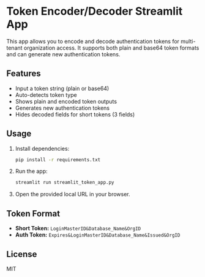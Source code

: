 # Token Encoder/Decoder Streamlit App

This app allows you to encode and decode authentication tokens for multi-tenant organization access. It supports both plain and base64 token formats and can generate new authentication tokens.

## Features
- Input a token string (plain or base64)
- Auto-detects token type
- Shows plain and encoded token outputs
- Generates new authentication tokens
- Hides decoded fields for short tokens (3 fields)

## Usage
1. Install dependencies:
   ```sh
   pip install -r requirements.txt
   ```
2. Run the app:
   ```sh
   streamlit run streamlit_token_app.py
   ```
3. Open the provided local URL in your browser.

## Token Format
- **Short Token:** `LoginMasterID&Database_Name&OrgID`
- **Auth Token:** `Expires&LoginMasterID&Database_Name&Issued&OrgID`

## License
MIT
